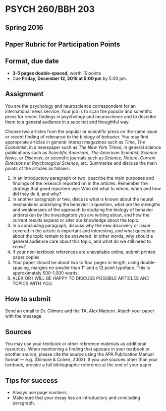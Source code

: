 # PSYCH 260/BBH 203 
## Spring 2016
## Paper Rubric for Participation Points

## Format, due date

- **3-5 pages double-spaced**, worth 15 points
- Due **Friday, December 12, 2016 at 5:00 pm** by 5:00 pm.

## Assignment

You are the psychology and neuroscience correspondent for an international news service. Your job is to scan the popular and scientific press for recent findings in psychology and neuroscience and to describe them to a general audience in a succinct and thoughtful way.

Choose two articles from the popular or scientific press on the same issue or recent finding of relevance to the biology of behavior. You may find appropriate articles in general interest magazines such as *Time*, *The Economist*, in a newspaper such as *The New York Times*, in general science publications such as *Scientific American*, *The American Scientist*, *Science News*, or *Discover*, or scientific journals such as *Science*, *Nature*, *Current Directions in Psychological Science*, etc. Summarize and discuss the main points of the articles as follows:

1. In an introductory paragraph or two, describe the main purposes and findings of the research reported on in the articles. Remember the strategy that good reporters use: Who did what to whom, when and how did they do it, and why?
2. In another paragraph or two, discuss what is known about the neural mechanisms underlying the behavior in question, what are the strengths and weaknesses of the approach to studying the biology of behavior undertaken by the investigators you are writing about, and how the current results expand or alter our knowledge about the topic.
3. In a concluding paragraph, discuss why the new discovery or issue covered in the article is important and interesting, and what questions about the topic remain to be answered. In other words, why should a general audience care about this topic, and what do we still need to know?
4. If your non-textbook references are unavailable online, submit printed paper copies.
5. Your paper should be about two to four pages in length, using double-spacing, margins no smaller than 1" and a 12 point typeface. This is approximately 500-1,000 words.
6. ALEX OR I WILL BE HAPPY TO DISCUSS POSSIBLE ARTICLES AND TOPICS WITH YOU.

## How to submit

Send an email to Dr. Gilmore and the TA, Alex Mattern. Attach your paper with the message.

## Sources

You may use your textbook or other reference materials as additional resources. When mentioning a finding that appears in your textbook or another source, please cite the source using the APA Publication Manual format — e.g. (Gilmore & Cohen, 2003). If you use sources other than your textbook, provide a full bibliographic reference at the end of your paper.

## Tips for success

- Always use page numbers.
- Make sure that your essay has an introductory and concluding paragraph.
